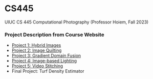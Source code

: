 # CS445
UIUC CS 445 Computational Photography (Professor Hoiem, Fall 2023) 

### Project Description from Course Website
- [Project 1: Hybrid Images](https://courses.engr.illinois.edu/cs445/fa2023/projects/hybrid/ComputationalPhotography_ProjectHybrid.html)
- [Project 2: Image Quilting](https://courses.engr.illinois.edu/cs445/fa2023/projects/quilting/ComputationalPhotography_ProjectQuilting.html)
- [Project 3: Gradient Domain Fusion](https://courses.engr.illinois.edu/cs445/fa2023/projects/gradient/ComputationalPhotography_ProjectGradient.html)
- [Project 4: Image-based Lighting](https://courses.engr.illinois.edu/cs445/fa2023/projects/ibl/ComputationalPhotography_ProjectIBL.html)
- [Project 5: Video Stitching](https://courses.engr.illinois.edu/cs445/fa2023/projects/video/ComputationalPhotograph_ProjectVideo.html)
- Final Project: Turf Density Estimator
